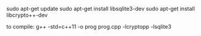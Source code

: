 sudo apt-get update
sudo apt-get install libsqlite3-dev
sudo apt-get install libcrypto++-dev


to compile:
g++ -std=c++11 -o prog  prog.cpp -lcryptopp -lsqlite3

